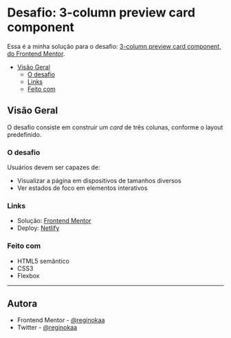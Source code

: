 # Desafio: 3-column preview card component

Essa é a minha solução para o desafio: [3-column preview card component, do Frontend Mentor](https://www.frontendmentor.io/challenges/3column-preview-card-component-pH92eAR2-).

- [Visão Geral](#visão-geral)
  - [O desafio](#o-desafio)
  - [Links](#links)
  - [Feito com](#feito-com)


## Visão Geral
O desafio consiste em construir um *card* de três colunas, conforme o layout predefinido.

### O desafio

Usuários devem ser capazes de:

- Visualizar a página em dispositivos de tamanhos diversos
- Ver estados de foco em elementos interativos

### Links

- Solução: [Frontend Mentor](https://www.frontendmentor.io/solutions/3-column-preview-card-component-with-html-and-css-2XfibBG2f)
- Deploy: [Netlify](https://frontend-mentor3column-challenge-reginokaa.netlify.app/)

### Feito com

- HTML5 semântico
- CSS3
- Flexbox

-----

## Autora

- Frontend Mentor - [@reginokaa](https://www.frontendmentor.io/profile/reginokaa)
- Twitter - [@reginokaa](https://www.twitter.com/reginokaa)

